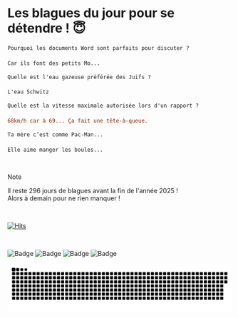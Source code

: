 
<h1>Les blagues du jour pour se détendre ! 😇</h1>

```diff
Pourquoi les documents Word sont parfaits pour discuter ?

Car ils font des petits Mo...
```

```diff
Quelle est l'eau gazeuse préférée des Juifs ?

L'eau Schwitz
```

```diff
Quelle est la vitesse maximale autorisée lors d'un rapport ?

68km/h car à 69... Ça fait une tête-à-queue.
```

```diff
Ta mère c’est comme Pac-Man...

Elle aime manger les boules...
```

<br/>

> [!NOTE]
> Il reste 296 jours de blagues avant la fin de l'année 2025 ! <br/>
> Alors à demain pour ne rien manquer !

<br/>


[![Hits](https://hits.seeyoufarm.com/api/count/incr/badge.svg?url=https%3A%2F%2Fgithub.com%2FClems02%2Fhit-counter&count_bg=%23003E80&title_bg=%235C9FE1&icon=powershell.svg&icon_color=%23FFFFFF&title=Visite&edge_flat=false)](https://hits.seeyoufarm.com)


<br/>


![Badge](https://img.shields.io/badge/Last%20updated%20on-white?style=for-the-badge&logo=clockify)   ![Badge](https://img.shields.io/badge/11/03-white?style=for-the-badge) ![Badge](https://img.shields.io/badge/at-white?style=for-the-badge) ![Badge](https://img.shields.io/badge/03:06-white?style=for-the-badge)


<p align="center">
 <img width="1000" src="assets/github-snake.svg" alt="snake"/>
</p>
